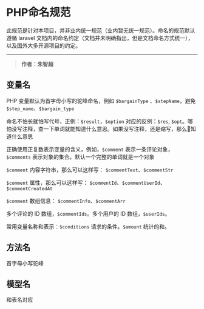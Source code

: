 # PHP命名规范


此规范是针对本项目，并非业内统一规范（业内暂无统一规范）。命名的规范默认遵循 laravel 文档内的命名约定（文档并未明确指出，但是文档命名方式统一），以及国外大多开源项目的约定。

---

>**作者：朱智超**

## 变量名

PHP 变量默认为首字母小写的驼峰命名，例如 `$bargainType` 、`$stepName`，避免 `$step_name`、`$bargain_type`

命名不怕长就怕写代号，正例：`$result`，`$option` 对应的反例：`$res`, `$opt`。哪怕没写注释，查一下单词就能知道什么意思。如果没写注释，还是缩写，那么👻知道什么意思

正确使用正复数表示变量的含义，例如，`$comment` 表示一条评论对象， `$comments` 表示对象的集合。默认一个完整的单词就是一个对象

`$comment` 内容字符串，那么可以这样写： `$commentText`、`$commentStr`

`$comment` 属性，那么可以这样写： `$commentId`、`$commentUserId`、`$commentCreatedAt`

`$comment` 数组信息： `$commentInfo`、`$commentArr`

多个评论的 ID 数组，`$commentIds`。多个用户的 ID 数组，`$userIds`。

常用变量名称和表示：`$conditions` 请求的条件。`$amount` 统计的和。

## 方法名

首字母小写驼峰

## 模型名

和表名对应
